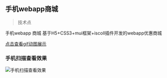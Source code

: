 ## 手机webapp商城

>技术点 

手机webapp 商城 基于H5+CSS3+mui框架+iscoll插件开发的webapp优惠商城

[点击查看gif动图展示](https://github.com/jianglijun1004/webapp-shop/images/1.png)

### 手机扫描查看效果
![手机扫描查看效果](https://github.com/Hxvin/vue-home/blob/master/src/assets/1495982696.png)


